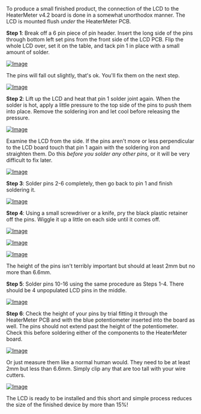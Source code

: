 To produce a small finished product, the connection of the LCD to the HeaterMeter v4.2 board is done in a somewhat unorthodox manner. The LCD is mounted flush _under_ the HeaterMeter PCB.

**Step 1**: Break off a 6 pin piece of pin header. Insert the long side of the pins through bottom left set pins from the front side of the LCD PCB. Flip the whole LCD over, set it on the table, and tack pin 1 in place with a small amount of solder. 

[![Image](https://lh6.googleusercontent.com/-MWO0d3spCig/U67YHqQp10I/AAAAAAAAB6E/o7hYHd1PWow/s640/IMG_2189.JPG)](https://picasaweb.google.com/lh/photo/5qaWsIdvL3P470N9ipC3YNMTjNZETYmyPJy0liipFm0?feat=embedwebsite)

The pins will fall out slightly, that's ok. You'll fix them on the next step.

[![Image](https://lh4.googleusercontent.com/-QUFsUeEqQQA/U67YIXeg_sI/AAAAAAAAB6M/Qqea37Qn6iA/s640/IMG_2190.JPG)](https://picasaweb.google.com/lh/photo/ZoLwRVcZpveWXm0Edp2l4tMTjNZETYmyPJy0liipFm0?feat=embedwebsite)

**Step 2**: Lift up the LCD and heat that pin 1 solder joint again. When the solder is hot, apply a little pressure to the top side of the pins to push them into place. Remove the soldering iron and let cool before releasing the pressure.

[![Image](https://lh5.googleusercontent.com/-Mk8bQj6XeRY/U67YIjAY77I/AAAAAAAAB6U/ROQ-BuRI-Ck/s640/IMG_2191.JPG)](https://picasaweb.google.com/lh/photo/PdmDANxvbpuhyy5M1ZnKfNMTjNZETYmyPJy0liipFm0?feat=embedwebsite)

Examine the LCD from the side. If the pins aren't more or less perpendicular to the LCD board touch that pin 1 again with the soldering iron and straighten them. Do this _before you solder any other pins_, or it will be very difficult to fix later.

[![Image](https://lh4.googleusercontent.com/-8zwakdWiSQ8/U67YI2u-GrI/AAAAAAAAB6c/7K2vb4dhqKU/s640/IMG_2192.JPG)](https://picasaweb.google.com/lh/photo/cQwlVP7VC1hJb4ppw4i9iNMTjNZETYmyPJy0liipFm0?feat=embedwebsite)

**Step 3**: Solder pins 2-6 completely, then go back to pin 1 and finish soldering it.

[![Image](https://lh5.googleusercontent.com/-tZupvg3tYQ8/U67YJaclVZI/AAAAAAAAB6g/-pMUeJeNvnw/s640/IMG_2193.JPG)](https://picasaweb.google.com/lh/photo/fooOSJRTd4uWZGvW8YzQDNMTjNZETYmyPJy0liipFm0?feat=embedwebsite)

**Step 4**: Using a small screwdriver or a knife, pry the black plastic retainer off the pins. Wiggle it up a little on each side until it comes off.

[![Image](https://lh4.googleusercontent.com/-y9MOCe7o0LE/U67YJ3EWqgI/AAAAAAAAB84/wWEbNSi21kY/s640/IMG_2194.JPG)](https://picasaweb.google.com/lh/photo/K8gulGo2ae-Sx7S1WO3CvNMTjNZETYmyPJy0liipFm0?feat=embedwebsite)

[![Image](https://lh5.googleusercontent.com/-hMC80ipqCU0/U67YKbmN8oI/AAAAAAAAB60/JM9tFh9efoo/s640/IMG_2195.JPG)](https://picasaweb.google.com/lh/photo/7dUhsBKL2PW50J7OTkPoq9MTjNZETYmyPJy0liipFm0?feat=embedwebsite)

[![Image](https://lh4.googleusercontent.com/-iiXh235HeLY/U67YK8leENI/AAAAAAAAB68/lFvti4U9p60/s640/IMG_2196.JPG)](https://picasaweb.google.com/lh/photo/xh2m9EhsJxVathmg_nXIg9MTjNZETYmyPJy0liipFm0?feat=embedwebsite)

The height of the pins isn't terribly important but should at least 2mm but no more than 6.6mm.

**Step 5**: Solder pins 10-16 using the same procedure as Steps 1-4. There should be 4 unpopulated LCD pins in the middle.

[![Image](https://lh3.googleusercontent.com/-tI69wx2ELS0/U67YLRDnWoI/AAAAAAAAB7E/jsyCpjREzcw/s640/IMG_2198.JPG)](https://picasaweb.google.com/lh/photo/xr6NAqfxCy43ZEXZzHLGP9MTjNZETYmyPJy0liipFm0?feat=embedwebsite)

**Step 6**: Check the height of your pins by trial fitting it through the HeaterMeter PCB and with the blue potentiometer inserted into the board as well. The pins should not extend past the height of the potentiometer. Check this before soldering either of the components to the HeaterMeter board.

[![Image](https://lh5.googleusercontent.com/-MRGqEa_60HY/U67YL1Qv7vI/AAAAAAAAB7M/kV5FLSn5jcg/s640/IMG_2199.JPG)](https://picasaweb.google.com/lh/photo/xdkk8pFnelA4jB8ELGXUo9MTjNZETYmyPJy0liipFm0?feat=embedwebsite)

Or just measure them like a normal human would. They need to be at least 2mm but less than 6.6mm. Simply clip any that are too tall with your wire cutters.

[![Image](https://lh6.googleusercontent.com/-C9SecGlFeiQ/U67YMFD7XBI/AAAAAAAAB7Q/mPw7IdzIEHc/s640/IMG_2201.JPG)](https://picasaweb.google.com/lh/photo/3NbgO0i4o-QCpUDuJKBv9dMTjNZETYmyPJy0liipFm0?feat=embedwebsite)

The LCD is ready to be installed and this short and simple process reduces the size of the finished device by more than 15%!